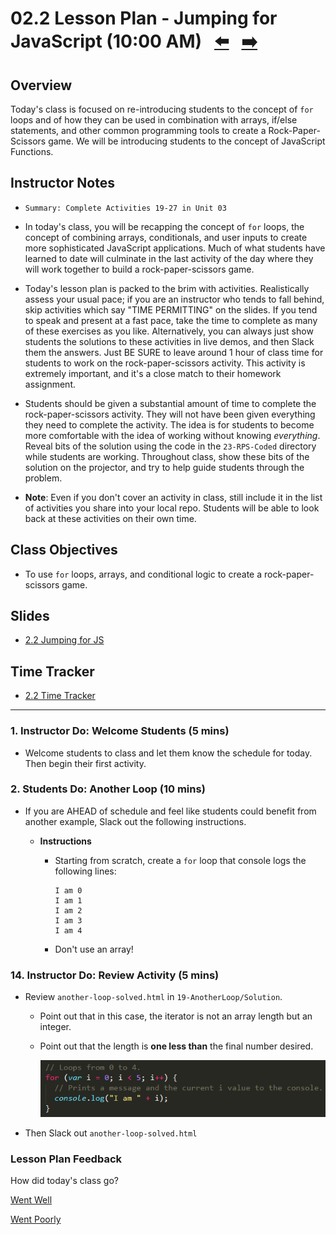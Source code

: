 # 02.2 Lesson Plan - Jumping for JavaScript (10:00 AM) <!--links--> &nbsp; [⬅️](../01-Day/01-Day-LessonPlan.md) &nbsp; [➡️](../03-Day/03-Day-LessonPlan.md)

## Overview 

Today's class is focused on re-introducing students to the concept of `for` loops and of how they can be used in combination with arrays, if/else statements, and other common programming tools to create a Rock-Paper-Scissors game. We will be introducing students to the concept of JavaScript Functions.

## Instructor Notes

* `Summary: Complete Activities 19-27 in Unit 03`

* In today's class, you will be recapping the concept of `for` loops, the concept of combining arrays, conditionals, and user inputs to create more sophisticated JavaScript applications. Much of what students have learned to date will culminate in the last activity of the day where they will work together to build a rock-paper-scissors game.

* Today's lesson plan is packed to the brim with activities. Realistically assess your usual pace; if you are an instructor who tends to fall behind, skip activities which say "TIME PERMITTING" on the slides. If you tend to speak and present at a fast pace, take the time to complete as many of these exercises as you like. Alternatively, you can always just show students the solutions to these activities in live demos, and then Slack them the answers. Just BE SURE to leave around 1 hour of class time for students to work on the rock-paper-scissors activity. This activity is extremely important, and it's a close match to their homework assignment.

* Students should be given a substantial amount of time to complete the rock-paper-scissors activity. They will not have been given everything they need to complete the activity. The idea is for students to become more comfortable with the idea of working without knowing _everything_. Reveal bits of the solution using the code in the `23-RPS-Coded` directory while students are working. Throughout class, show these bits of the solution on the projector, and try to help guide students through the problem.

* **Note**: Even if you don't cover an activity in class, still include it in the list of activities you share into your local repo. Students will be able to look back at these activities on their own time.

## Class Objectives

* To use `for` loops, arrays, and conditional logic to create a rock-paper-scissors game.


## Slides

* [2.2 Jumping for JS](https://docs.google.com/presentation/d/1hKgGl_19fRL0xpABAhDlNNvadOFVBUeqjGdM82wNmL0/edit?usp=sharing)

## Time Tracker

* [2.2 Time Tracker](https://drive.google.com/a/2tor.com/file/d/1uv1od7JanFYduaVjkH_pyI4sp1k7ZdkW/view?usp=sharing)

- - -

### 1. Instructor Do: Welcome Students (5 mins)

* Welcome students to class and let them know the schedule for today. Then begin their first activity.

### 2. Students Do: Another Loop (10 mins)

* If you are AHEAD of schedule and feel like students could benefit from another example, Slack out the following instructions.

  * **Instructions**

    * Starting from scratch, create a `for` loop that console logs the following lines:
      ```
      I am 0
      I am 1
      I am 2
      I am 3
      I am 4
      ```
    * Don't use an array!

### 14. Instructor Do: Review Activity (5 mins)

* Review `another-loop-solved.html` in `19-AnotherLoop/Solution`.

  * Point out that in this case, the iterator is not an array length but an integer.

  * Point out that the length is **one less than** the final number desired.

      ![/Images/6-AnotherLoop.png](Images/6-AnotherLoop.png)

* Then Slack out `another-loop-solved.html`

### Lesson Plan Feedback

How did today's class go?

[Went Well](http://www.surveygizmo.com/s3/4325914/FS-Curriculum-Feedback?format=ft&sentiment=positive&lesson=02.02)

[Went Poorly](http://www.surveygizmo.com/s3/4325914/FS-Curriculum-Feedback?format=ft&sentiment=negative&lesson=02.02)
